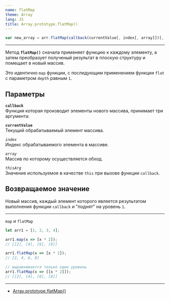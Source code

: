 ```yaml
---
name: flatMap
theme: Array
lang: JS
title: Array.prototype.flatMap()
---
```


```js
var new_array = arr.flatMap(callback(currentValue[, index[, array]])[, thisArg])
```

---

Метод **`flatMap()`** сначала применяет функцию к каждому элементу, а затем преобразует полученый результат в плоскую структуру и помещает в новый массив.

Это идентично `map` функции, с последующим применением функции `flat` с параметром `depth` равным `1`.

## Параметры

**`callback`**<br />
Функция которая производит элементы нового массива, принимает три аргумента:

**`currentValue`**<br />
Текущий обрабатываемый элемент массива.

_`index`_<br />
Индекс обрабатываемого элемента в массиве.

_`array`_<br />
Массив по которому осуществляется обход.

_`thisArg`_<br />
Значение используемое в качестве `this` при вызове функции `callback`.

## Возвращаемое значение

Новый массив, каждый элемент которого является результатом выполнения функции `callback` и "поднят" на уровень `1`.

---

`map` и `flatMap`

```js
let arr1 = [1, 2, 3, 4];

arr1.map(x => [x * 2]);
// [[2], [4], [6], [8]]

arr1.flatMap(x => [x * 2]);
// [2, 4, 6, 8]

// выравнивается только один уровень
arr1.flatMap(x => [[x * 2]]);
// [[2], [4], [6], [8]]
```

---

- [Array.prototype.flatMap()](https://developer.mozilla.org/ru/docs/Web/JavaScript/Reference/Global_Objects/Array/flatMap)
